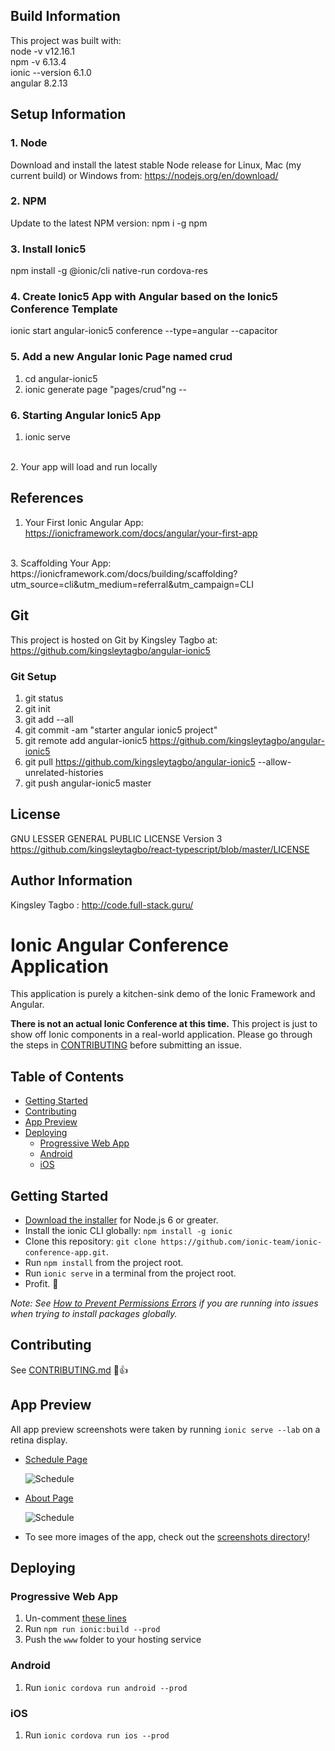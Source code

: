 ## Build Information
This project was built with: 
<br />
node -v v12.16.1
<br />
npm -v 6.13.4
<br />
ionic --version 6.1.0
<br />
angular 8.2.13

## Setup Information
### 1. Node
Download and install the latest stable Node release for Linux, Mac (my current build) or Windows from: 
https://nodejs.org/en/download/

### 2. NPM
Update to the latest NPM version: npm i -g npm

### 3. Install Ionic5
npm install -g @ionic/cli native-run cordova-res

### 4. Create Ionic5 App with Angular based on the Ionic5 Conference Template
ionic start angular-ionic5 conference --type=angular --capacitor

### 5. Add a new Angular Ionic Page named crud
1. cd angular-ionic5<br />
2. ionic generate page "pages/crud"ng --

### 6. Starting Angular Ionic5 App
1. ionic serve
<br />
2. Your app will load and run locally


## References
1. Your First Ionic Angular App: 
https://ionicframework.com/docs/angular/your-first-app
<br />
3. Scaffolding Your App: 
https://ionicframework.com/docs/building/scaffolding?utm_source=cli&utm_medium=referral&utm_campaign=CLI


## Git
This project is hosted on Git by Kingsley Tagbo at: https://github.com/kingsleytagbo/angular-ionic5

### Git Setup
1. git status<br />
2. git init<br />
3. git add --all<br />
4. git commit -am "starter angular ionic5 project" <br />
5. git remote add angular-ionic5 https://github.com/kingsleytagbo/angular-ionic5
6. git pull https://github.com/kingsleytagbo/angular-ionic5 --allow-unrelated-histories
7. git push angular-ionic5 master

## License
GNU LESSER GENERAL PUBLIC LICENSE Version 3
https://github.com/kingsleytagbo/react-typescript/blob/master/LICENSE

## Author Information
Kingsley Tagbo : http://code.full-stack.guru/ 



# Ionic Angular Conference Application

This application is purely a kitchen-sink demo of the Ionic Framework and Angular.

**There is not an actual Ionic Conference at this time.** This project is just to show off Ionic components in a real-world application. Please go through the steps in [CONTRIBUTING](https://github.com/ionic-team/ionic-conference-app/blob/master/.github/CONTRIBUTING.md) before submitting an issue.


## Table of Contents
- [Getting Started](#getting-started)
- [Contributing](#contributing)
- [App Preview](#app-preview)
- [Deploying](#deploying)
  - [Progressive Web App](#progressive-web-app)
  - [Android](#android)
  - [iOS](#ios)


## Getting Started

* [Download the installer](https://nodejs.org/) for Node.js 6 or greater.
* Install the ionic CLI globally: `npm install -g ionic`
* Clone this repository: `git clone https://github.com/ionic-team/ionic-conference-app.git`.
* Run `npm install` from the project root.
* Run `ionic serve` in a terminal from the project root.
* Profit. :tada:

_Note: See [How to Prevent Permissions Errors](https://docs.npmjs.com/getting-started/fixing-npm-permissions) if you are running into issues when trying to install packages globally._

## Contributing
See [CONTRIBUTING.md](https://github.com/ionic-team/ionic-conference-app/blob/master/.github/CONTRIBUTING.md) :tada::+1:


## App Preview

All app preview screenshots were taken by running `ionic serve --lab` on a retina display.

- [Schedule Page](https://github.com/ionic-team/ionic-conference-app/blob/master/src/app/pages/schedule/schedule.html)

  <img src="resources/screenshots/SchedulePage.png" alt="Schedule">


- [About Page](https://github.com/ionic-team/ionic-conference-app/blob/master/src/app/pages/about/about.html)

  <img src="resources/screenshots/AboutPage.png" alt="Schedule">


- To see more images of the app, check out the [screenshots directory](https://github.com/ionic-team/ionic-conference-app/tree/master/resources/screenshots)!


## Deploying

### Progressive Web App

1. Un-comment [these lines](https://github.com/ionic-team/ionic2-app-base/blob/master/src/index.html#L21)
2. Run `npm run ionic:build --prod`
3. Push the `www` folder to your hosting service

### Android

1. Run `ionic cordova run android --prod`

### iOS

1. Run `ionic cordova run ios --prod`
